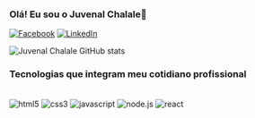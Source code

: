 
### Olá! Eu sou o Juvenal Chalale👋


[![Facebook](https://img.shields.io/badge/Facebook-1877F2?style=for-the-badge&logo=facebook&logoColor=white)](https://www.facebook.com/profile.php?id=61553333845303)
[![LinkedIn](https://img.shields.io/badge/LinkedIn-0077B5?style=for-the-badge&logo=linkedin&logoColor=white)](https://www.linkedin.com/in/juvenal-chalale-7191672b5)

![Juvenal Chalale GitHub stats](https://github-readme-stats.vercel.app/api?username=JuvenalChalale&show_icons=true&theme=dracula)

### Tecnologias que integram meu cotidiano profissional

<div style="display: inline_block"><br>
<img align="center" alt="html5" src="https://img.shields.io/badge/HTML5-E34F26?style=for-the-badge&logo=html5&logoColor=white"/>
<img align="center" alt="css3" src="https://img.shields.io/badge/CSS3-1572B6?style=for-the-badge&logo=css3&logoColor=white"/>
<img align="center" alt="javascript" src="https://img.shields.io/badge/JavaScript-323330?style=for-the-badge&logo=javascript&logoColor=F7DF1E"/>
<img align="center" alt="node.js" src="https://img.shields.io/badge/Node.js-43853D?style=for-the-badge&logo=node.js&logoColor=white"/>
<img align="center" alt="react" src="https://img.shields.io/badge/React-20232A?style=for-the-badge&logo=react&logoColor=61DAFB"/>
</div>
